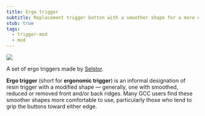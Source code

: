 ```yaml
---
title: Ergo trigger
subtitle: Replacement trigger button with a smoother shape for a more ergonomic feel.
stub: true
tags:
  - trigger-mod
  - mod
---
```


<aside class="no-offset">
  <a href="/static/compendium/ergo-triggers.jpg">
    <img src="/static/compendium/ergo-triggers-thumb.jpg">
  </a>
  <p>A set of ergo triggers made by <a href="https://dol-003.info/modders/selstor-controllers">Selstor</a>.</p>
</aside>

**Ergo trigger** (short for **ergonomic trigger**) is an informal designation of resin trigger with a modified shape — generally, one with smoothed, reduced or removed front and/or back ridges. Many GCC users find these smoother shapes more comfortable to use, particularly those who tend to grip the buttons toward either edge.

